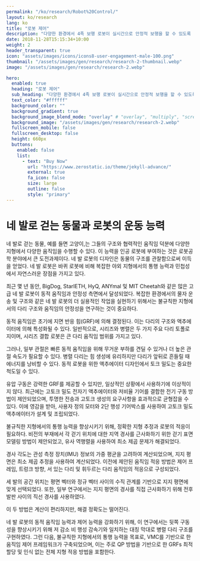```yaml
---
permalink: "/ko/research/Robot%20Control/"
layout: ko/research
lang: ko
title: "로봇 제어"
description: "다양한 환경에서 4족 보행 로봇이 실시간으로 안정적 보행을 할 수 있도록 제어하고 로봇이 일관되게 균형잡힌 움직임을 유지할 수 있는 기술을 개발합니다."
date: 2018-11-28T15:15:34+10:00
weight: 2
header_transparent: true
icon: "assets/images/icons/icons8-user-engagement-male-100.png"
thumbnail: "/assets/images/gen/research/research-2-thumbnail.webp"
image: "/assets/images/gen/research/research-2.webp"

hero:
  enabled: true
  heading: "로봇 제어"
  sub_heading: "다양한 환경에서 4족 보행 로봇이 실시간으로 안정적 보행을 할 수 있도록 제어하고 로봇이 일관되게 균형잡힌 움직임을 유지할 수 있는 기술을 개발합니다."
  text_color: "#ffffff"
  background_color: ""
  background_gradient: true
  background_image_blend_mode: "overlay" # "overlay", "multiply", "screen"
  background_image: "/assets/images/gen/research/research-2.webp"
  fullscreen_mobile: false
  fullscreen_desktop: false
  height: 660px
  buttons:
    enabled: false
    list:
      - text: "Buy Now"
        url: "https://www.zerostatic.io/theme/jekyll-advance/"
        external: true
        fa_icon: false
        size: large
        outline: false
        style: "primary"
---
```


# 네 발로 걷는 동물과 로봇의 운동 능력

네 발로 걷는 동물, 예를 들면 고양이,는 그들의 구조와 협력적인 움직임 덕분에 다양한 지형에서 다양한 움직임을 수행할 수 있다. 이 능력을 인공 로봇에 부여하는 것은 로봇공학 분야에서 큰 도전과제이다. 네 발 로봇의 디자인은 동물의 구조를 관찰함으로써 이득을 얻었다. 네 발 로봇은 바퀴 로봇에 비해 복잡한 야외 지형에서의 통행 능력과 민첩성에서 자연스러운 장점을 가지고 있다.

최근 몇 년 동안, BigDog, StarIETH, HyQ, ANYmal 및 MIT Cheetah와 같은 많은 고급 네 발 로봇이 동적 움직임과 안정성 측면에서 달성되었다. 복잡한 환경에서의 물자 운송 및 구조와 같은 네 발 로봇의 더 실용적인 작업을 실현하기 위해서는 불규칙한 지형에서의 다리 구조와 움직임의 안정성을 연구하는 것이 중요하다.

동적 움직임은 초기에 지면 반응 힘(GRF)에 의해 결정된다. 이는 다리의 구조와 액추에이터에 의해 특성화될 수 있다. 일반적으로, 시리즈와 병렬은 두 가지 주요 다리 토폴로지이며, 시리즈 결합 로봇은 큰 다리 움직임 범위를 가지고 있다.

그러나, 일부 관절은 빠른 동적 움직임을 위해 무거운 부하를 견딜 수 있거나 더 높은 관절 속도가 필요할 수 있다. 병렬 다리는 힘 생성에 유리하지만 다리가 앞뒤로 흔들릴 때 에너지를 낭비할 수 있다. 동적 로봇을 위한 액추에이터 디자인에서 토크 밀도는 중요한 척도일 수 있다.

유압 구동은 강력한 GRF를 제공할 수 있지만, 일상적인 상황에서 사용하기에 이상적이지 않다. 최근에는 고토크 밀도 전자기 액추에이터와 저비율 기어를 결합한 전기 구동 방법이 제안되었으며, 투명한 전송과 고토크 생성의 요구사항을 효과적으로 균형잡을 수 있다. 이에 영감을 받아, 사용자 정의 모터와 2단 행성 기어박스를 사용하여 고토크 밀도 액추에이터가 설계 및 조립되었다.

불규칙한 지형에서의 통행 능력을 향상시키기 위해, 정확한 지형 추정과 로봇의 적응이 필요하다. 비전의 부재에서 각 걷기 위치에 대한 지역 경사를 근사화하기 위한 걷기 표면 모델링 방법이 제안되었고, 유사 역행렬을 사용하여 최소 제곱 문제가 해결되었다.

경사 각도는 관성 측정 장치(IMU) 정보의 가중 평균을 고려하여 계산되었으며, 지지 평면은 최소 제곱 추정을 사용하여 계산되었다. 이전에 제안된 움직임 적응 방법은 제어 프레임, 트렁크 방향, 서 있는 다리 및 휘두르는 다리 움직임의 적응으로 구성되었다.

세 발의 공간 위치는 평면 벡터와 정규 벡터 사이의 수직 관계를 기반으로 지지 평면에 맞게 선택되었다. 또한, 일부 연구에서는 지지 평면의 경사를 직접 근사화하기 위해 전후 발판 사이의 직선 경사를 사용하였다.

이 두 방법은 계산이 편리하지만, 해결 정확도는 떨어진다.

네 발 로봇의 동적 움직임 능력과 제어 능력을 강화하기 위해, 이 연구에서는 뒷쪽 구동성을 향상시키기 위해 저 감소 비 행성 감속기와 일치하는 대칭 막대로 병렬 다리 구조를 구현하였다. 그런 다음, 불규칙한 지형에서의 통행 능력을 목표로, VMC를 기반으로 한 움직임 제어 프레임워크가 구축되었으며, 이는 주로 QP 방법을 기반으로 한 GRFs 최적 할당 및 인식 없는 전체 지형 적응 방법을 포함한다.
